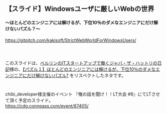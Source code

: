 ## 【スライド】Windowsユーザに厳しいWebの世界    
#### ～ほとんどのエンジニアには解けるが、下位10％のダメなエンジニアにだけ解けないパズル？～    
https://gitpitch.com/kakisoft/StrictWebWorldForWindowsUsers/    
　    　    
　    　    

このスライドは、[ベルリンのITスタートアップで働くジャバ・ザ・ハットリの日記](http://tango-ruby.hatenablog.com/)様の、[【パズル１】ほとんどのエンジニアには解けるが、下位10％のダメなエンジニアにだけ解けないパズル?](http://tango-ruby.hatenablog.com/entry/2015/11/30/122814) をリスペクトしたネタです。
　    　    
　    
　    
chibi_developer様主催のイベント
『俺の話を聞け！！LT大会 #9』にてLTさせて頂く予定のスライド。    
https://cdg.connpass.com/event/87405/
